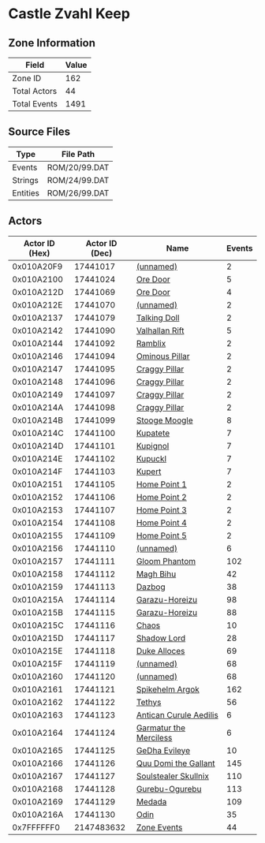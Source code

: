 # Castle Zvahl Keep

## Zone Information

| Field        |   Value |
|--------------|---------|
| Zone ID      |     162 |
| Total Actors |      44 |
| Total Events |    1491 |

## Source Files

| Type     | File Path     |
|----------|---------------|
| Events   | ROM/20/99.DAT |
| Strings  | ROM/24/99.DAT |
| Entities | ROM/26/99.DAT |

## Actors

| Actor ID (Hex)   |   Actor ID (Dec) | Name                                                                     |   Events |
|------------------|------------------|--------------------------------------------------------------------------|----------|
| 0x010A20F9       |         17441017 | [(unnamed)](./17441017.md)                                               |        2 |
| 0x010A2100       |         17441024 | [Ore Door](./17441024%20-%20Ore%20Door.md)                               |        5 |
| 0x010A212D       |         17441069 | [Ore Door](./17441069%20-%20Ore%20Door.md)                               |        4 |
| 0x010A212E       |         17441070 | [(unnamed)](./17441070.md)                                               |        2 |
| 0x010A2137       |         17441079 | [Talking Doll](./17441079%20-%20Talking%20Doll.md)                       |        2 |
| 0x010A2142       |         17441090 | [Valhallan Rift](./17441090%20-%20Valhallan%20Rift.md)                   |        5 |
| 0x010A2144       |         17441092 | [Ramblix](./17441092%20-%20Ramblix.md)                                   |        2 |
| 0x010A2146       |         17441094 | [Ominous Pillar](./17441094%20-%20Ominous%20Pillar.md)                   |        2 |
| 0x010A2147       |         17441095 | [Craggy Pillar](./17441095%20-%20Craggy%20Pillar.md)                     |        2 |
| 0x010A2148       |         17441096 | [Craggy Pillar](./17441096%20-%20Craggy%20Pillar.md)                     |        2 |
| 0x010A2149       |         17441097 | [Craggy Pillar](./17441097%20-%20Craggy%20Pillar.md)                     |        2 |
| 0x010A214A       |         17441098 | [Craggy Pillar](./17441098%20-%20Craggy%20Pillar.md)                     |        2 |
| 0x010A214B       |         17441099 | [Stooge Moogle](./17441099%20-%20Stooge%20Moogle.md)                     |        8 |
| 0x010A214C       |         17441100 | [Kupatete](./17441100%20-%20Kupatete.md)                                 |        7 |
| 0x010A214D       |         17441101 | [Kupignol](./17441101%20-%20Kupignol.md)                                 |        7 |
| 0x010A214E       |         17441102 | [Kupuckl](./17441102%20-%20Kupuckl.md)                                   |        7 |
| 0x010A214F       |         17441103 | [Kupert](./17441103%20-%20Kupert.md)                                     |        7 |
| 0x010A2151       |         17441105 | [Home Point 1](./17441105%20-%20Home%20Point%201.md)                     |        2 |
| 0x010A2152       |         17441106 | [Home Point 2](./17441106%20-%20Home%20Point%202.md)                     |        2 |
| 0x010A2153       |         17441107 | [Home Point 3](./17441107%20-%20Home%20Point%203.md)                     |        2 |
| 0x010A2154       |         17441108 | [Home Point 4](./17441108%20-%20Home%20Point%204.md)                     |        2 |
| 0x010A2155       |         17441109 | [Home Point 5](./17441109%20-%20Home%20Point%205.md)                     |        2 |
| 0x010A2156       |         17441110 | [(unnamed)](./17441110.md)                                               |        6 |
| 0x010A2157       |         17441111 | [Gloom Phantom](./17441111%20-%20Gloom%20Phantom.md)                     |      102 |
| 0x010A2158       |         17441112 | [Magh Bihu](./17441112%20-%20Magh%20Bihu.md)                             |       42 |
| 0x010A2159       |         17441113 | [Dazbog](./17441113%20-%20Dazbog.md)                                     |       38 |
| 0x010A215A       |         17441114 | [Garazu-Horeizu](./17441114%20-%20Garazu-Horeizu.md)                     |       98 |
| 0x010A215B       |         17441115 | [Garazu-Horeizu](./17441115%20-%20Garazu-Horeizu.md)                     |       88 |
| 0x010A215C       |         17441116 | [Chaos](./17441116%20-%20Chaos.md)                                       |       10 |
| 0x010A215D       |         17441117 | [Shadow Lord](./17441117%20-%20Shadow%20Lord.md)                         |       28 |
| 0x010A215E       |         17441118 | [Duke Alloces](./17441118%20-%20Duke%20Alloces.md)                       |       69 |
| 0x010A215F       |         17441119 | [(unnamed)](./17441119.md)                                               |       68 |
| 0x010A2160       |         17441120 | [(unnamed)](./17441120.md)                                               |       68 |
| 0x010A2161       |         17441121 | [Spikehelm Argok](./17441121%20-%20Spikehelm%20Argok.md)                 |      162 |
| 0x010A2162       |         17441122 | [Tethys](./17441122%20-%20Tethys.md)                                     |       56 |
| 0x010A2163       |         17441123 | [Antican Curule Aedilis](./17441123%20-%20Antican%20Curule%20Aedilis.md) |        6 |
| 0x010A2164       |         17441124 | [Garmatur the Merciless](./17441124%20-%20Garmatur%20the%20Merciless.md) |        6 |
| 0x010A2165       |         17441125 | [GeDha Evileye](./17441125%20-%20GeDha%20Evileye.md)                     |       10 |
| 0x010A2166       |         17441126 | [Quu Domi the Gallant](./17441126%20-%20Quu%20Domi%20the%20Gallant.md)   |      145 |
| 0x010A2167       |         17441127 | [Soulstealer Skullnix](./17441127%20-%20Soulstealer%20Skullnix.md)       |      110 |
| 0x010A2168       |         17441128 | [Gurebu-Ogurebu](./17441128%20-%20Gurebu-Ogurebu.md)                     |      113 |
| 0x010A2169       |         17441129 | [Medada](./17441129%20-%20Medada.md)                                     |      109 |
| 0x010A216A       |         17441130 | [Odin](./17441130%20-%20Odin.md)                                         |       35 |
| 0x7FFFFFF0       |       2147483632 | [Zone Events](./Zone%20Events.md)                                        |       44 |